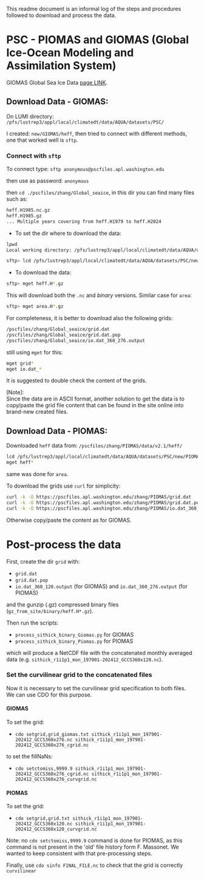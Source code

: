 This readme document is an informal log of the steps and procedures followed to download and process the data.

# PSC - PIOMAS and GIOMAS (Global Ice-Ocean Modeling and Assimilation System)

GIOMAS Global Sea Ice Data [page LINK](https://psc.apl.washington.edu/zhang/Global_seaice/data.html).

## Download Data - GIOMAS:

On LUMI directory: `/pfs/lustrep3/appl/local/climatedt/data/AQUA/datasets/PSC/`

I created: `new/GIOMAS/heff`, then tried to connect with different methods, one that worked well is `sftp`.

### Connect with `sftp`

To connect type: `sftp anonymous@pscfiles.apl.washington.edu`

then use as password: `anonymous`

then `cd ./pscfiles/zhang/Global_seaice`, in this dir you can find many files such as:

```bash
heff.H1985.nc.gz  
heff.H1985.gz
... Multiple years covering from heff.H1979 to heff.H2024
```

- To set the dir where to download the data:

```bash
lpwd
Local working directory: /pfs/lustrep3/appl/local/climatedt/data/AQUA/datasets/PSC/new/GIOMAS/heff

sftp> lcd /pfs/lustrep3/appl/local/climatedt/data/AQUA/datasets/PSC/new/GIOMAS/heff
```

- To download the data:

```bash
sftp> mget heff.H*.gz
```

This will download both the `.nc` and *binary* versions.
Similar case for `area`:

```bash
sftp> mget area.H*.gz
```

For completeness, it is better to download also the following grids:

```bash
/pscfiles/zhang/Global_seaice/grid.dat  
/pscfiles/zhang/Global_seaice/grid.dat.pop  
/pscfiles/zhang/Global_seaice/io.dat_360_276.output  
```

still using `mget` for this:

```bash
mget grid*
mget io.dat_*
```

It is suggested to double check the content of the grids.

[Note]:  
Since the data are in ASCII format, another solution to get the data is to copy/paste the grid file content that can be found in the 
site online into brand-new created files.

## Download Data - PIOMAS:

Downloaded `heff` data from: `/pscfiles/zhang/PIOMAS/data/v2.1/heff/`

```bash
lcd /pfs/lustrep3/appl/local/climatedt/data/AQUA/datasets/PSC/new/PIOMAS`  
mget heff*
```

same was done for `area`.  

To download the grids use `curl` for simplicity:  

```bash
curl -k -O https://pscfiles.apl.washington.edu/zhang/PIOMAS/grid.dat
curl -k -O https://pscfiles.apl.washington.edu/zhang/PIOMAS/grid.dat.pop
curl -k -O https://pscfiles.apl.washington.edu/zhang/PIOMAS/io.dat_360_120.output
```

Otherwise copy/paste the content as for GIOMAS.

# Post-process the data

First, create the dir `grid` with: 
- `grid.dat`
- `grid.dat.pop`
- `io.dat_360_120.output` (for GIOMAS) and `io.dat_360_276.output` (for PIOMAS)  

and the gunzip (.gz) compressed binary files (`gz_from_site/binary/heff.H*.gz`).

Then run the scripts:

- `process_sithick_binary_Giomas.py` for GIOMAS
- `process_sithick_binary_Piomas.py` for PIOMAS

which will produce a NetCDF file with the concatenated monthly averaged data (e.g. `sithick_r1i1p1_mon_197901-202412_GCCS360x120.nc`).

### Set the curvilinear grid to the concatenated files

Now it is necessary to set the curvilinear grid specification to both files.  
We can use CDO for this purpose.

#### GIOMAS

To set the grid:
- `cdo setgrid,grid_giomas.txt sithick_r1i1p1_mon_197901-202412_GCCS360x276.nc sithick_r1i1p1_mon_197901-202412_GCCS360x276_cgrid.nc`

to set the fillNaNs:
- `cdo setctomiss,9999.9 sithick_r1i1p1_mon_197901-202412_GCCS360x276_cgrid.nc sithick_r1i1p1_mon_197901-202412_GCCS360x276_curvgrid.nc`

#### PIOMAS

To set the grid:
- `cdo setgrid,grid.txt sithick_r1i1p1_mon_197901-202412_GCCS360x120.nc sithick_r1i1p1_mon_197901-202412_GCCS360x120_curvgrid.nc`

Note: no `cdo setctomiss,9999.9` command is done for PIOMAS, as this command is not present in the 'old' file history form F. Massonet. We wanted to keep consistent with that pre-processing steps.

Finally, use `cdo sinfo FINAL_FILE.nc` to check that the grid is correctly `curvilinear`
